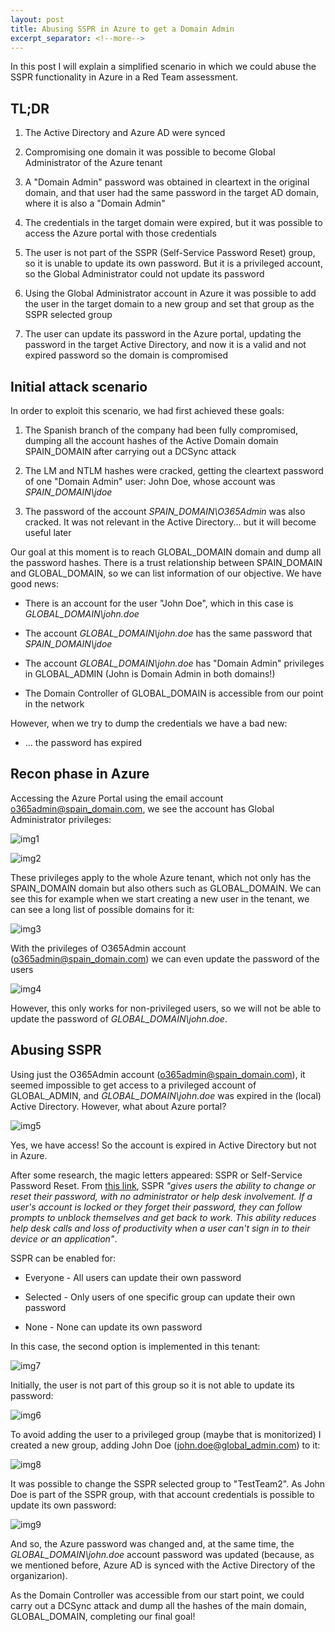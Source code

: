 ```yaml
---
layout: post
title: Abusing SSPR in Azure to get a Domain Admin
excerpt_separator: <!--more-->
---
```


In this post I will explain a simplified scenario in which we could abuse the SSPR functionality in Azure in a Red Team assessment.

<!--more-->


## TL;DR

1. The Active Directory and Azure AD were synced

2. Compromising one domain it was possible to become Global Administrator of the Azure tenant

3. A "Domain Admin" password was obtained in cleartext in the original domain, and that user had the same password in the target AD domain, where it is also a "Domain Admin"

4. The credentials in the target domain were expired, but it was possible to access the Azure portal with those credentials

5. The user is not part of the SSPR (Self-Service Password Reset) group, so it is unable to update its own password. But it is a privileged account, so the Global Administrator could not update its password

6. Using the Global Administrator account in Azure it was possible to add the user in the target domain to a new group and set that group as the SSPR selected group

7. The user can update its password in the Azure portal, updating the password in the target Active Directory, and now it is a valid and not expired password so the domain is compromised



## Initial attack scenario

In order to exploit this scenario, we had first achieved these goals:

1. The Spanish branch of the company had been fully compromised, dumping all the account hashes of the Active Domain domain SPAIN_DOMAIN after carrying out a DCSync attack

2. The LM and NTLM hashes were cracked, getting the cleartext password of one "Domain Admin" user: John Doe, whose account was *SPAIN_DOMAIN\jdoe*

3. The password of the account *SPAIN_DOMAIN\O365Admin* was also cracked. It was not relevant in the Active Directory... but it will become useful later


Our goal at this moment is to reach GLOBAL_DOMAIN domain and dump all the password hashes. There is a trust relationship between SPAIN_DOMAIN and GLOBAL_DOMAIN, so we can list information of our objective. We have good news:

- There is an account for the user "John Doe", which in this case is *GLOBAL_DOMAIN\john.doe*

- The account *GLOBAL_DOMAIN\john.doe* has the same password that *SPAIN_DOMAIN\jdoe*

- The account *GLOBAL_DOMAIN\john.doe* has "Domain Admin" privileges in GLOBAL_ADMIN (John is Domain Admin in both domains!)

- The Domain Controller of GLOBAL_DOMAIN is accessible from our point in the network

However, when we try to dump the credentials we have a bad new:

- ... the password has expired



## Recon phase in Azure

Accessing the Azure Portal using the email account o365admin@spain_domain.com, we see the account has Global Administrator privileges:

![img1](https://raw.githubusercontent.com/ricardojoserf/ricardojoserf.github.io/master/images/azure-sspr/image1.png)

![img2](https://raw.githubusercontent.com/ricardojoserf/ricardojoserf.github.io/master/images/azure-sspr/image2.png)

These privileges apply to the whole Azure tenant, which not only has the SPAIN_DOMAIN domain but also others such as GLOBAL_DOMAIN. We can see this for example when we start creating a new user in the tenant, we can see a long list of possible domains for it:

![img3](https://raw.githubusercontent.com/ricardojoserf/ricardojoserf.github.io/master/images/azure-sspr/image3.png)

With the privileges of O365Admin account (o365admin@spain_domain.com) we can even update the password of the users

![img4](https://raw.githubusercontent.com/ricardojoserf/ricardojoserf.github.io/master/images/azure-sspr/image4.png)

However, this only works for non-privileged users, so we will not be able to update the password of *GLOBAL_DOMAIN\john.doe*.



## Abusing SSPR

Using just the O365Admin account (o365admin@spain_domain.com), it seemed impossible to get access to a privileged account of GLOBAL_ADMIN, and *GLOBAL_DOMAIN\john.doe* was expired in the (local) Active Directory. However, what about Azure portal? 

![img5](https://raw.githubusercontent.com/ricardojoserf/ricardojoserf.github.io/master/images/azure-sspr/image5.png)

Yes, we have access! So the account is expired in Active Directory but not in Azure. 


After some research, the magic letters appeared: SSPR or Self-Service Password Reset. From [this link](https://docs.microsoft.com/en-us/azure/active-directory/authentication/concept-sspr-howitworks), SSPR *"gives users the ability to change or reset their password, with no administrator or help desk involvement. If a user's account is locked or they forget their password, they can follow prompts to unblock themselves and get back to work. This ability reduces help desk calls and loss of productivity when a user can't sign in to their device or an application"*.

SSPR can be enabled for:

- Everyone - All users can update their own password

- Selected - Only users of one specific group can update their own password

- None - None can update its own password


In this case, the second option is implemented in this tenant:

![img7](https://raw.githubusercontent.com/ricardojoserf/ricardojoserf.github.io/master/images/azure-sspr/image7.png)


Initially, the user is not part of this group so it is not able to update its password:

![img6](https://raw.githubusercontent.com/ricardojoserf/ricardojoserf.github.io/master/images/azure-sspr/image6.png)


To avoid adding the user to a privileged group (maybe that is monitorized) I created a new group, adding John Doe (john.doe@global_admin.com) to it:

![img8](https://raw.githubusercontent.com/ricardojoserf/ricardojoserf.github.io/master/images/azure-sspr/image8.png)

It was possible to change the SSPR selected group to "TestTeam2". As John Doe is part of the SSPR group, with that account credentials is possible to update its own password:

![img9](https://raw.githubusercontent.com/ricardojoserf/ricardojoserf.github.io/master/images/azure-sspr/image9.png)

And so, the Azure password was changed and, at the same time, the *GLOBAL_DOMAIN\john.doe* account password was updated (because, as we mentioned before, Azure AD is synced with the Active Directory of the organizarion). 

As the Domain Controller was accessible from our start point, we could carry out a DCSync attack and dump all the hashes of the main domain, GLOBAL_DOMAIN, completing our final goal!